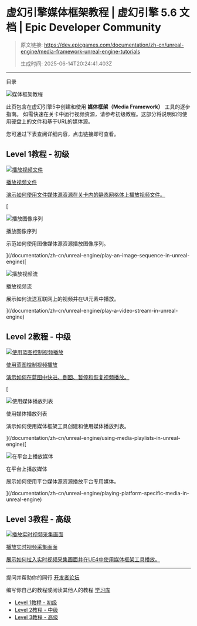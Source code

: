 # 虚幻引擎媒体框架教程 | 虚幻引擎 5.6 文档 | Epic Developer Community

> 原文链接: https://dev.epicgames.com/documentation/zh-cn/unreal-engine/media-framework-unreal-engine-tutorials
> 
> 生成时间: 2025-06-14T20:24:41.403Z

---

目录

![媒体框架教程](https://dev.epicgames.com/community/api/documentation/image/b558920d-2997-4823-b094-a1d439c27215?resizing_type=fill&width=1920&height=335)

此页包含在虚幻引擎5中创建和使用 **媒体框架（Media Framework）** 工具的逐步指南。 如需快速在关卡中运行视频资源，请参考初级教程。这部分将说明如何使用硬盘上的文件和基于URL的媒体源。

您可通过下表查阅详细内容，点击链接即可查看。

## Level 1教程 - 初级

[](/documentation/zh-cn/unreal-engine/play-a-video-file-in-unreal-engine)

[![播放视频文件](https://d1iv7db44yhgxn.cloudfront.net/documentation/images/9f2aab97-8a30-492e-89f2-42fedc29398d/00-topic-image.png)](/documentation/zh-cn/unreal-engine/play-a-video-file-in-unreal-engine)

[播放视频文件](/documentation/zh-cn/unreal-engine/play-a-video-file-in-unreal-engine)

[演示如何使用文件媒体源资源在关卡内的静态网格体上播放视频文件。](/documentation/zh-cn/unreal-engine/play-a-video-file-in-unreal-engine)

[

![播放图像序列](https://d1iv7db44yhgxn.cloudfront.net/documentation/images/1d45e0e4-b135-4165-a9e5-5698e84d52ec/00-topic-image.png)

播放图像序列

示范如何使用图像媒体源资源播放图像序列。





](/documentation/zh-cn/unreal-engine/play-an-image-sequence-in-unreal-engine)[

![播放视频流](https://d1iv7db44yhgxn.cloudfront.net/documentation/images/76f8c59f-4722-4117-b798-cdd83d38ffd3/00-topic-image.png)

播放视频流

展示如何流送互联网上的视频并在UI元素中播放。





](/documentation/zh-cn/unreal-engine/play-a-video-stream-in-unreal-engine)

## Level 2教程 - 中级

[](/documentation/zh-cn/unreal-engine/control-video-playback-with-blueprints-in-unreal-engine)

[![使用蓝图控制视频播放](https://d1iv7db44yhgxn.cloudfront.net/documentation/images/d9ebc68e-db2b-4181-8fee-5225d554d7f8/00-topic-image_ue5.png)](/documentation/zh-cn/unreal-engine/control-video-playback-with-blueprints-in-unreal-engine)

[使用蓝图控制视频播放](/documentation/zh-cn/unreal-engine/control-video-playback-with-blueprints-in-unreal-engine)

[演示如何在蓝图中快进、倒回、暂停和恢复视频播放。](/documentation/zh-cn/unreal-engine/control-video-playback-with-blueprints-in-unreal-engine)

[

![使用媒体播放列表](https://d1iv7db44yhgxn.cloudfront.net/documentation/images/9e5df9a4-ca03-4194-af1b-fd09849b9f3b/00-topic-image.png)

使用媒体播放列表

演示如何使用媒体框架工具创建和使用媒体播放列表。





](/documentation/zh-cn/unreal-engine/using-media-playlists-in-unreal-engine)[

![在平台上播放媒体](https://d1iv7db44yhgxn.cloudfront.net/documentation/images/d5fd32a0-7ec7-44b9-abe3-53e2fd49e2a3/00-topic-image.png)

在平台上播放媒体

展示如何使用平台媒体源资源播放平台专用媒体。





](/documentation/zh-cn/unreal-engine/playing-platform-specific-media-in-unreal-engine)

## Level 3教程 - 高级

[](/documentation/zh-cn/unreal-engine/playing-live-video-captures-in-unreal-engine)

[![播放实时视频采集画面](https://d1iv7db44yhgxn.cloudfront.net/documentation/images/b84e1d2f-255c-4eb1-a4f8-3ce781023eed/00-topic-image.png)](/documentation/zh-cn/unreal-engine/playing-live-video-captures-in-unreal-engine)

[播放实时视频采集画面](/documentation/zh-cn/unreal-engine/playing-live-video-captures-in-unreal-engine)

[展示如何拉入实时视频采集画面并在UE4中使用媒体框架工具播放。](/documentation/zh-cn/unreal-engine/playing-live-video-captures-in-unreal-engine)

* * *

提问并帮助你的同行 [开发者论坛](https://forums.unrealengine.com/categories?tag=unreal-engine)

编写你自己的教程或阅读其他人的教程 [学习库](https://dev.epicgames.com/community/unreal-engine/learning)

-   [Level 1教程 - 初级](/documentation/zh-cn/unreal-engine/media-framework-unreal-engine-tutorials#level1%E6%95%99%E7%A8%8B-%E5%88%9D%E7%BA%A7)
-   [Level 2教程 - 中级](/documentation/zh-cn/unreal-engine/media-framework-unreal-engine-tutorials#level2%E6%95%99%E7%A8%8B-%E4%B8%AD%E7%BA%A7)
-   [Level 3教程 - 高级](/documentation/zh-cn/unreal-engine/media-framework-unreal-engine-tutorials#level3%E6%95%99%E7%A8%8B-%E9%AB%98%E7%BA%A7)